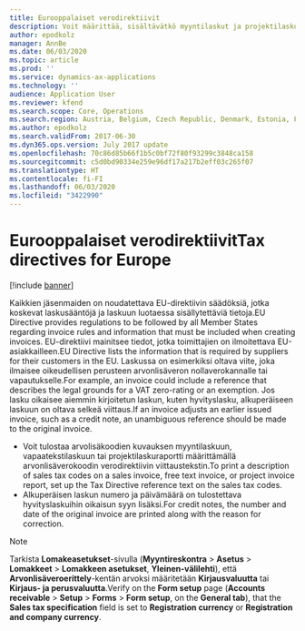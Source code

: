 ```yaml
---
title: Eurooppalaiset verodirektiivit
description: Voit määrittää, sisältävätkö myyntilaskut ja projektilaskut arvonlisäverokoodin selityksen. Voit tulostaa viitenumerot myyntilaskuihin, vapaatekstilaskuihin ja projektilaskuihin.
author: epodkolz
manager: AnnBe
ms.date: 06/03/2020
ms.topic: article
ms.prod: ''
ms.service: dynamics-ax-applications
ms.technology: ''
audience: Application User
ms.reviewer: kfend
ms.search.scope: Core, Operations
ms.search.region: Austria, Belgium, Czech Republic, Denmark, Estonia, Finland, France, Germany, Hungary, Latvia, Lithuania, Netherlands, Norway, Poland, Spain, Sweden, Switzerland, Turkey, United Kingdom
ms.author: epodkolz
ms.search.validFrom: 2017-06-30
ms.dyn365.ops.version: July 2017 update
ms.openlocfilehash: 70c86d85b66f1b5c0bf72f80f93299c3848ca158
ms.sourcegitcommit: c5d0bd90334e259e96df17a217b2eff03c265f07
ms.translationtype: HT
ms.contentlocale: fi-FI
ms.lasthandoff: 06/03/2020
ms.locfileid: "3422990"
---
```

# <a name="tax-directives-for-europe"></a><span data-ttu-id="2dcee-104">Eurooppalaiset verodirektiivit</span><span class="sxs-lookup"><span data-stu-id="2dcee-104">Tax directives for Europe</span></span>

[!include [banner](../includes/banner.md)]

<span data-ttu-id="2dcee-105">Kaikkien jäsenmaiden on noudatettava EU-direktiivin säädöksiä, jotka koskevat laskusääntöjä ja laskuun luotaessa sisällytettäviä tietoja.</span><span class="sxs-lookup"><span data-stu-id="2dcee-105">EU Directive provides regulations to be followed by all Member States regarding invoice rules and information that must be included when creating invoices.</span></span> <span data-ttu-id="2dcee-106">EU-direktiivi mainitsee tiedot, jotka toimittajien on ilmoitettava EU-asiakkailleen.</span><span class="sxs-lookup"><span data-stu-id="2dcee-106">EU Directive lists the information that is required by suppliers for their customers in the EU.</span></span> <span data-ttu-id="2dcee-107">Laskussa on esimerkiksi oltava viite, joka ilmaisee oikeudellisen perusteen arvonlisäveron nollaverokannalle tai vapautukselle.</span><span class="sxs-lookup"><span data-stu-id="2dcee-107">For example, an invoice could include a reference that describes the legal grounds for a VAT zero-rating or an exemption.</span></span> <span data-ttu-id="2dcee-108">Jos lasku oikaisee aiemmin kirjoitetun laskun, kuten hyvityslasku, alkuperäiseen laskuun on oltava selkeä viittaus.</span><span class="sxs-lookup"><span data-stu-id="2dcee-108">If an invoice adjusts an earlier issued invoice, such as a credit note, an unambiguous reference should be made to the original invoice.</span></span>

- <span data-ttu-id="2dcee-109">Voit tulostaa arvolisäkoodien kuvauksen myyntilaskuun, vapaatekstilaskuun tai projektilaskuraportti määrittämällä arvonlisäverokoodin verodirektiivin viittaustekstin.</span><span class="sxs-lookup"><span data-stu-id="2dcee-109">To print a description of sales tax codes on a sales invoice, free text invoice, or project invoice report, set up the Tax Directive reference text on the sales tax codes.</span></span>
- <span data-ttu-id="2dcee-110">Alkuperäisen laskun numero ja päivämäärä on tulostettava hyvityslaskuihin oikaisun syyn lisäksi.</span><span class="sxs-lookup"><span data-stu-id="2dcee-110">For credit notes, the number and date of the original invoice are printed along with the reason for correction.</span></span>

> [!NOTE]
> <span data-ttu-id="2dcee-111">Tarkista **Lomakeasetukset**-sivulla (**Myyntireskontra** > **Asetus** > **Lomakkeet** > **Lomakkeen asetukset**, **Yleinen-välilehti**), että **Arvonlisäveroerittely**-kentän arvoksi määritetään **Kirjausvaluutta** tai **Kirjaus- ja perusvaluutta**.</span><span class="sxs-lookup"><span data-stu-id="2dcee-111">Verify on the **Form setup** page (**Accounts receivable** > **Setup** > **Forms** > **Form setup**, on the **General tab**), that the **Sales tax specification** field is set to **Registration currency** or **Registration and company currency**.</span></span>
